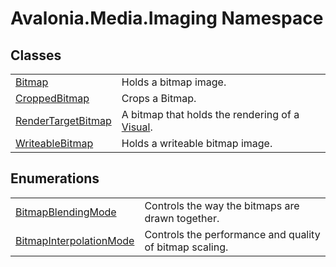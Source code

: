 # Avalonia.Media.Imaging Namespace






## Classes
<table>
<tr>
<td><a href="T_Avalonia_Media_Imaging_Bitmap">Bitmap</a></td>
<td>Holds a bitmap image.</td>
</tr>
<tr>
<td><a href="T_Avalonia_Media_Imaging_CroppedBitmap">CroppedBitmap</a></td>
<td>Crops a Bitmap.</td>
</tr>
<tr>
<td><a href="T_Avalonia_Media_Imaging_RenderTargetBitmap">RenderTargetBitmap</a></td>
<td>A bitmap that holds the rendering of a <a href="T_Avalonia_Visual">Visual</a>.</td>
</tr>
<tr>
<td><a href="T_Avalonia_Media_Imaging_WriteableBitmap">WriteableBitmap</a></td>
<td>Holds a writeable bitmap image.</td>
</tr>
</table>

## Enumerations
<table>
<tr>
<td><a href="T_Avalonia_Media_Imaging_BitmapBlendingMode">BitmapBlendingMode</a></td>
<td>Controls the way the bitmaps are drawn together.</td>
</tr>
<tr>
<td><a href="T_Avalonia_Media_Imaging_BitmapInterpolationMode">BitmapInterpolationMode</a></td>
<td>Controls the performance and quality of bitmap scaling.</td>
</tr>
</table>
